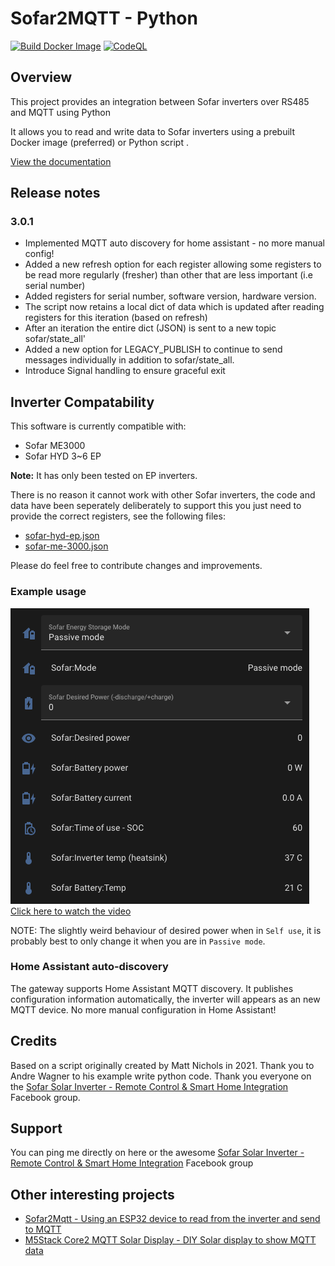 # Sofar2MQTT - Python

[![Build Docker Image](https://github.com/rjpearce/sofar2mqtt-python/actions/workflows/docker-image.yml/badge.svg)](https://github.com/rjpearce/sofar2mqtt-python/actions/workflows/docker-image.yml)
[![CodeQL](https://github.com/rjpearce/sofar2mqtt-python/actions/workflows/github-code-scanning/codeql/badge.svg)](https://github.com/rjpearce/sofar2mqtt-python/actions/workflows/github-code-scanning/codeql)

## Overview

This project provides an integration between Sofar inverters over RS485 and MQTT using Python

It allows you to read and write data to Sofar inverters using a prebuilt Docker image (preferred) or Python script . 

[View the documentation](https://github.com/rjpearce/sofar2mqtt-python/wiki)

## Release notes

### 3.0.1

* Implemented MQTT auto discovery for home assistant - no more manual config!
* Added a new refresh option for each register allowing some registers to be read more regularly (fresher) than other that are less important (i.e serial number)
* Added registers for serial number, software version, hardware version.
* The script now retains a local dict of data which is updated after reading registers for this iteration (based on refresh)
* After an iteration the entire dict (JSON) is sent to a new topic sofar/state_all'
* Added a new option for LEGACY_PUBLISH to continue to send messages individually in addition to sofar/state_all.
* Introduce Signal handling to ensure graceful exit

## Inverter Compatability

This software is currently compatible with:

* Sofar ME3000
* Sofar HYD 3~6 EP

**Note:** It has only been tested on EP inverters.

There is no reason it cannot work with other Sofar inverters, the code and data have been seperately deliberately to support this you just need to provide the correct registers, see the following files:
* [sofar-hyd-ep.json](sofar-hyd-ep.json)
* [sofar-me-3000.json](sofar-me-3000.json)

Please do feel free to contribute changes and improvements.

### Example usage

[![Watch the video](img/ha-integration.png)](img/ha-integration.webm)
[Click here to watch the video](img/ha-integration.webm)

NOTE: The slightly weird behaviour of desired power when in `Self use`, it is probably best to only change it when you are in `Passive mode`.

### Home Assistant auto-discovery

The gateway supports Home Assistant MQTT discovery. It publishes configuration information automatically, the inverter will appears as an new MQTT device. No more manual configuration in Home Assistant!

## Credits

Based on a script originally created by Matt Nichols in 2021.
Thank you to Andre Wagner to his example write python code.
Thank you everyone on the [Sofar Solar Inverter - Remote Control & Smart Home Integration](https://www.facebook.com/groups/2477195449252168) Facebook group.

## Support

You can ping me directly on here or the awesome [Sofar Solar Inverter - Remote Control & Smart Home Integration](https://www.facebook.com/groups/2477195449252168) Facebook group

## Other interesting projects

* [Sofar2Mqtt - Using an ESP32 device to read from the inverter and send to MQTT](https://github.com/cmcgerty/Sofar2mqtt)
* [M5Stack Core2 MQTT Solar Display - DIY Solar display to show MQTT data](https://gitlab.com/rjpearce/m5stack-core2-mqtt-solar-display)
